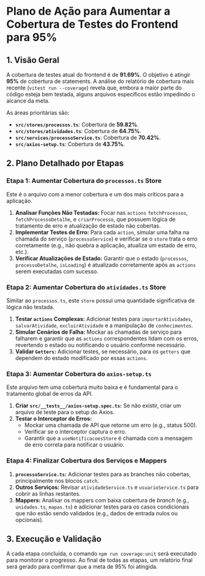 # Plano de Ação para Aumentar a Cobertura de Testes do Frontend para 95%

## 1. Visão Geral

A cobertura de testes atual do frontend é de **91.69%**. O objetivo é atingir **95%** de cobertura de statements. A análise do relatório de cobertura mais recente (`vitest run --coverage`) revela que, embora a maior parte do código esteja bem testada, alguns arquivos específicos estão impedindo o alcance da meta.

As áreas prioritárias são:

- **`src/stores/processos.ts`**: Cobertura de **59.82%**.
- **`src/stores/atividades.ts`**: Cobertura de **64.75%**.
- **`src/services/processoService.ts`**: Cobertura de **70.42%**.
- **`src/axios-setup.ts`**: Cobertura de **43.75%**.

## 2. Plano Detalhado por Etapas

### Etapa 1: Aumentar Cobertura do `processos.ts` Store

Este é o arquivo com a menor cobertura e um dos mais críticos para a aplicação.

1.  **Analisar Funções Não Testadas:** Focar nas `actions` `fetchProcessos`, `fetchProcessoDetalhe`, e `criarProcesso`, que possuem lógica de tratamento de erro e atualização de estado não cobertas.
2.  **Implementar Testes de Erro:** Para cada `action`, simular uma falha na chamada do serviço (`processoService`) e verificar se o `store` trata o erro corretamente (e.g., não quebra a aplicação, atualiza um estado de erro, etc.).
3.  **Verificar Atualizações de Estado:** Garantir que o estado (`processos`, `processoDetalhe`, `isLoading`) é atualizado corretamente após as `actions` serem executadas com sucesso.

### Etapa 2: Aumentar Cobertura do `atividades.ts` Store

Similar ao `processos.ts`, este `store` possui uma quantidade significativa de lógica não testada.

1.  **Testar `actions` Complexas:** Adicionar testes para `importarAtividades`, `salvarAtividade`, `excluirAtividade` e a manipulação de `conhecimentos`.
2.  **Simular Cenários de Falha:** Mockar as chamadas de serviço para falharem e garantir que as `actions` correspondentes lidam com os erros, revertendo o estado ou notificando o usuário conforme necessário.
3.  **Validar `Getters`:** Adicionar testes, se necessário, para os `getters` que dependem do estado modificado por essas `actions`.

### Etapa 3: Aumentar Cobertura do `axios-setup.ts`

Este arquivo tem uma cobertura muito baixa e é fundamental para o tratamento global de erros da API.

1.  **Criar `src/__tests__/axios-setup.spec.ts`:** Se não existir, criar um arquivo de teste para o setup do Axios.
2.  **Testar o Interceptor de Erros:**
    - Mockar uma chamada de API que retorne um erro (e.g., status 500).
    - Verificar se o interceptor captura o erro.
    - Garantir que a `useNotificacoesStore` é chamada com a mensagem de erro correta para notificar o usuário.

### Etapa 4: Finalizar Cobertura dos Serviços e Mappers

1.  **`processoService.ts`:** Adicionar testes para as branches não cobertas, principalmente nos blocos `catch`.
2.  **Outros Serviços:** Revisar `atividadeService.ts` e `usuarioService.ts` para cobrir as linhas restantes.
3.  **Mappers:** Analisar os mappers com baixa cobertura de *branch* (e.g., `unidades.ts`, `mapas.ts`) e adicionar testes para os casos condicionais que não estão sendo validados (e.g., dados de entrada nulos ou opcionais).

## 3. Execução e Validação

A cada etapa concluída, o comando `npm run coverage:unit` será executado para monitorar o progresso. Ao final de todas as etapas, um relatório final será gerado para confirmar que a meta de 95% foi atingida.